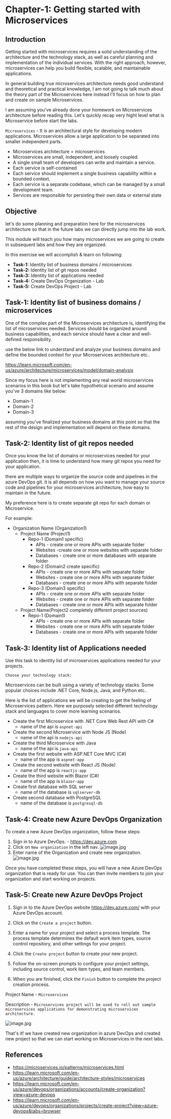 # Chapter-1: Getting started with Microservices

## Introduction

Getting started with microservices requires a solid understanding of the architecture and the technology stack, as well as careful planning and implementation of the individual services. With the right approach, however, microservices can help you build flexible, scalable, and maintainable applications.

In general building true microservices architecture needs good understand and theoretical and practical knowledge, I am not going to talk much about the theory part of the Microservices here instead I'll focus on how to plan and create on sample Microservices.

I am assuming you've already done your homework on Microservices architecture before reading this. Let's quickly recap very hight level what is Microservice before start the labs.
 

`Microservices` - It is an architectural style for developing modern applications. Microservices allow a large application to be separated into smaller independent parts.

- Microservices architecture =  microservices
- Microservices are small, independent, and loosely coupled. 
- A single small team of developers can write and maintain a service.
- Each service is self-contained 
- Each service should implement a single business capability within a bounded context. 
- Each service is a separate codebase, which can be managed by a small development team.
- Services are responsible for persisting their own data or external state

## Objective


let's do some planning and preparation here for the microservices architecture so that in the future labs we can directly jump into the lab work.

This module will teach you how many microservices we are going to create in subsequent labs and how they are organized. 

In this exercise we will accomplish & learn on following:

- **Task-1:** Identity list of business domains / microservices
- **Task-2:** Identity list of git repos needed 
- **Task-3:** Identity list of applications needed
- **Task-4:** Create DevOps Organization - Lab
- **Task-5:** Create DevOps Project - Lab
  
## Task-1: Identity list of business domains / microservices

One of the complex part of the Microservices architecture is, identifying the list of microservices needed. Services should be organized around business capabilities, and each service should have a clear and well-defined responsibility.

use the below link to understand and analyze your business domains and define the bounded context for your Microservices architecture etc..

<https://learn.microsoft.com/en-us/azure/architecture/microservices/model/domain-analysis>

Since my focus here is not implementing any real world microservices scenarios in this book but let's take hypothetical scenario and assume you've 3 domains like below:

- Domain-1
- Domain-2
- Domain-3

assuming you've finalized your business domains at this point so that the rest of the design and implementation will depend on these domains.

## Task-2: Identity list of git repos needed

Once you know the list of domains or microservices needed for your application then, it is time to understand how many git repos you need for your application. 

there are multiple ways to organize the source code and pipelines in the azure DevOps git. it is all depends on how you want to manage your source code and pipelines for your microservices architecture, how easy to maintain in the future.

My preference here is to create separate git repo for each domain or Microservice.  

For example:

- Organization Name (Organization1)
  - Project Name (Project1)
    - Repo-1 (Domain1 specific)
        - APIs - create one or more APIs with separate folder
        - Websites -create  one or more websites with separate folder
        - Databases - create one or more databases with separate folder
    - Repo-2 (Domain2 create specific)
        - APIs - create one or more APIs with separate folder
        - Websites - create one or more APIs with separate folder
        - Databases - create one or more APIs with separate folder
    - Repo-3 (Domain3 specific)
        - APIs - create one or more APIs with separate folder
        - Websites - create one or more APIs with separate folder
        - Databases - create one or more APIs with separate folder
  - Project Name(Project2 completely different project sources)
    - Repo-1 (Domain1)
        - APIs - create one or more APIs with separate folder
        - Websites - create one or more APIs with separate folder
        - Databases - create one or more APIs with separate folder

## Task-3: Identity list of Applications needed

Use this task to identity list of microservices applications needed for your projects. 

`Choose your technology stack:`

Microservices can be built using a variety of technology stacks. Some popular choices include .NET Core, Node.js, Java, and Python etc..


Here is the list of applications we will be creating to get the feeling of Microservices pattern. Here we purposely selected different technology stack and languages to cover more learning scenarios.


- Create the first Microservice with .NET Core Web Rest API with C#
    - name of the api is `aspnet-api`
- Create the second Microservice with Node JS (Node)
    - name of the api is `nodejs-api`
- Create the third Microservice with Java 
    - name of the api is `java-api`
- Create the first website with ASP.NET Core MVC (C#)
    - name of the app is `aspnet-app`
- Create the second website with React JS (Node)
    - name of the app is `reactjs-app`
- Create the third website with Blazor (C#)
    - name of the app is `blazor-app`
- Create first database with SQL server
    - name of the database is `sqlserver-db`
- Create second database with PostgreSQL
    - name of the database is `postgresql-db`


## Task-4: Create new Azure DevOps Organization

To create a new Azure DevOps organization, follow these steps:

1. Sign in to Azure DevOps. - <https://dev.azure.com>
2. Click on `New organization` in the left nav.
![image.jpg](images/image-8.jpg)
3. Enter name of the Organization and create new organization.
![image.jpg](images/image-9.jpg)

Once you have completed these steps, you will have a new Azure DevOps organization that is ready for use. You can then invite members to join your organization and start working on projects.

## Task-5: Create new Azure DevOps Project

1. Sign in to the Azure DevOps website <https://dev.azure.com/> with your Azure DevOps account.

2. Click on the `Create a project` button.

3. Enter a name for your project and select a process template. The process template determines the default work item types, source control repository, and other settings for your project.

4. Click the `Create project` button to create your new project.

5. Follow the on-screen prompts to configure your project settings, including source control, work item types, and team members.

6. When you are finished, click the `Finish` button to complete the project creation process.

Project Name - `Microservices`

Description - `Microservices project will be used to roll out sample microservices applications for demonstrating microservices architecture.`


![image.jpg](images/image-10.jpg)

That's it! we have created new organization in azure DevOps and created new project so that we can start working on Microservices in the next labs.


## References

- <https://microservices.io/patterns/microservices.html>
- <https://learn.microsoft.com/en-us/azure/architecture/guide/architecture-styles/microservices>
- <https://learn.microsoft.com/en-us/azure/devops/organizations/accounts/create-organization?view=azure-devops>
- <https://learn.microsoft.com/en-us/azure/devops/organizations/projects/create-project?view=azure-devops&tabs=browser>